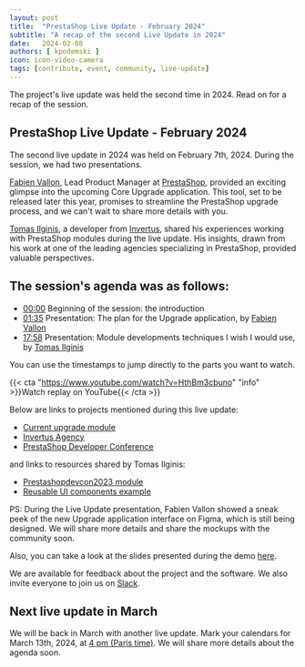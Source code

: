 ```yaml
---
layout: post
title:  "PrestaShop Live Update - February 2024"
subtitle: "A recap of the second Live Update in 2024"
date:   2024-02-08
authors: [ kpodemski ]
icon: icon-video-camera
tags: [contribute, event, community, live-update]
---
```


The project's live update was held the second time in 2024. Read on for a recap of the session.

## PrestaShop Live Update - February 2024

The second live update in 2024 was held on February 7th, 2024. During the session, we had two presentations.

[Fabien Vallon](https://github.com/fabienvallon), Lead Product Manager at [PrestaShop](https://www.prestashop.com), provided an exciting glimpse into the upcoming Core Upgrade application. This tool, set to be released later this year, promises to streamline the PrestaShop upgrade process, and we can't wait to share more details with you.

[Tomas Ilginis](https://github.com/tomas862), a developer from [Invertus](https://invertus.eu/en/), shared his experiences working with PrestaShop modules during the live update. His insights, drawn from his work at one of the leading agencies specializing in PrestaShop, provided valuable perspectives.

## The session's agenda was as follows:

- [00:00](https://www.youtube.com/watch?v=HthBm3cbuno) Beginning of the session: the introduction
- [01:35](https://youtu.be/HthBm3cbuno?t=95) Presentation: The plan for the Upgrade application, by [Fabien Vallon](https://github.com/fabienvallon)
- [17:58](https://youtu.be/HthBm3cbuno?t=1073) Presentation: Module developments techniques I wish I would use, by [Tomas Ilginis](https://github.com/tomas862)

You can use the timestamps to jump directly to the parts you want to watch.

{{< cta "https://www.youtube.com/watch?v=HthBm3cbuno" "info" >}}Watch replay on YouTube{{< /cta >}}

Below are links to projects mentioned during this live update:
- [Current upgrade module](https://github.com/PrestaShop/autoupgrade)
- [Invertus Agency](https://invertus.eu/)
- [PrestaShop Developer Conference](https://events.prestashop.com/prestashop-developer-conference/en)

and links to resources shared by Tomas Ilginis:

- [Prestashopdevcon2023 module](https://github.com/Invertus/prestashopdevcon2023)
- [Reusable UI components example](https://github.com/Invertus/prestashopdevcon2023-ui)

PS: During the Live Update presentation, Fabien Vallon showed a sneak peek of the new Upgrade application interface on Figma, which is still being designed. We will share more details and share the mockups with the community soon.

Also, you can take a look at the slides presented during the demo [here](https://docs.google.com/presentation/d/1LgFKKbkkZOWeSHzhrZWJm8qyvnXJ-QYMPq7dNHVtl9Q/edit?usp=sharing).

We are available for feedback about the project and the software. We also invite everyone to join us on [Slack](https://www.prestashop-project.org/slack/).

## Next live update in March

We will be back in March with another live update. Mark your calendars for March 13th, 2024, at [4 pm (Paris time)](https://time.is/1600_13_Mar_2024_in_Paris). We will share more details about the agenda soon.
